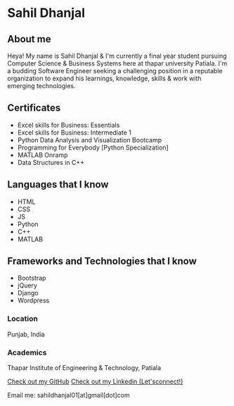 # Sahil Dhanjal

## About me

Heya!
My name is Sahil Dhanjal & I'm currently a final year student pursuing Computer Science & Business Systems here at thapar university Patiala. I'm a budding Software Engineer seeking a challenging position in a reputable organization to expand his learnings, knowledge, skills & work with emerging technologies.

## Certificates

- Excel skills for Business: Essentials
- Excel skills for Business: Intermediate 1
- Python Data Analysis and Visualization Bootcamp
- Programming for Everybody [Python Specialization]
- MATLAB Onramp
- Data Structures in C++

## Languages that I know

- HTML
- CSS
- JS
- Python
- C++
- MATLAB

## Frameworks and Technologies that I know

- Bootstrap
- jQuery
- Django
- Wordpress

### Location

Punjab, India

### Academics

Thapar Institute of Engineering & Technology, Patiala

[Check out my GitHub](https://github.com/Sahil-Dhanjal)
[Check out my Linkedin (Let'sconnect!)](https://www.linkedin.com/in/sahil-dhanjal-02568818b/)

Email me: sahildhanjal01[at]gmail[dot]com
